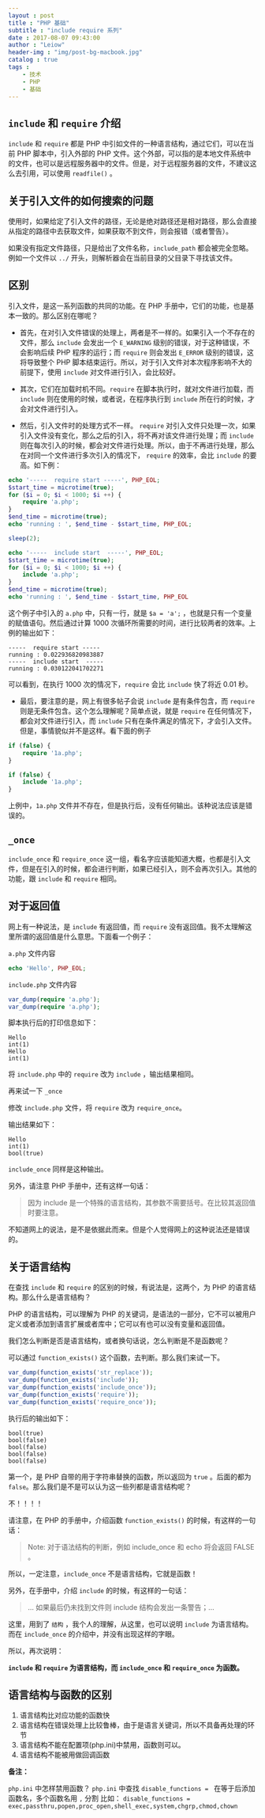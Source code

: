 ```yaml
---
layout : post
title : "PHP 基础"
subtitle : "include require 系列"
date : 2017-08-07 09:43:00
author : "Leiow"
header-img : "img/post-bg-macbook.jpg"
catalog : true
tags : 
    - 技术
    - PHP
    - 基础
---
```


## `include` 和 `require` 介绍

`include` 和 `require` 都是 PHP 中引如文件的一种语言结构，通过它们，可以在当前 PHP 脚本中，引入外部的 PHP 文件。这个外部，可以指的是本地文件系统中的文件，也可以是远程服务器中的文件。但是，对于远程服务器的文件，不建议这么去引用，可以使用 `readfile()` 。

## 关于引入文件的如何搜索的问题

使用时，如果给定了引入文件的路径，无论是绝对路径还是相对路径，那么会直接从指定的路径中去获取文件，如果获取不到文件，则会报错（或者警告）。

如果没有指定文件路径，只是给出了文件名称，`include_path` 都会被完全忽略。例如一个文件以 `../` 开头，则解析器会在当前目录的父目录下寻找该文件。

## 区别

引入文件，是这一系列函数的共同的功能。在 PHP 手册中，它们的功能，也是基本一致的。那么区别在哪呢？

- 首先，在对引入文件错误的处理上，两者是不一样的。如果引入一个不存在的文件，那么 `include` 会发出一个 `E_WARNING` 级别的错误，对于这种错误，不会影响后续 PHP 程序的运行；而 `require` 则会发出 `E_ERROR` 级别的错误，这将导致整个 PHP 脚本结束运行。所以，对于引入文件对本次程序影响不大的前提下，使用 `include` 对文件进行引入，会比较好。

- 其次，它们在加载时机不同。`require` 在脚本执行时，就对文件进行加载，而 `include` 则在使用的时候，或者说，在程序执行到 `include` 所在行的时候，才会对文件进行引入。

- 然后，引入文件时的处理方式不一样。 `require` 对引入文件只处理一次，如果引入文件没有变化，那么之后的引入，将不再对该文件进行处理；而 `include` 则在每次引入的时候，都会对文件进行处理。所以，由于不再进行处理，那么在对同一个文件进行多次引入的情况下， `require` 的效率，会比 `include` 的要高。如下例：

```php
echo '-----  require start -----', PHP_EOL;
$start_time = microtime(true);
for ($i = 0; $i < 1000; $i ++) {
    require 'a.php';
}
$end_time = microtime(true);
echo 'running : ', $end_time - $start_time, PHP_EOL;

sleep(2);

echo '-----  include start  -----', PHP_EOL;
$start_time = microtime(true);
for ($i = 0; $i < 1000; $i ++) {
    include 'a.php';
}
$end_time = microtime(true);
echo 'running : ', $end_time - $start_time, PHP_EOL
```

这个例子中引入的 `a.php` 中，只有一行，就是 `$a = 'a';` ，也就是只有一个变量的赋值语句。然后通过计算 1000 次循环所需要的时间，进行比较两者的效率。上例的输出如下：

```
-----  require start -----
running : 0.022936820983887
-----  include start  -----
running : 0.030122041702271
```

可以看到，在执行 1000 次的情况下，`require` 会比 `include` 快了将近 0.01 秒。

- 最后，要注意的是，网上有很多帖子会说 `include` 是有条件包含，而 `require` 则是无条件包含。这个怎么理解呢？简单点说，就是 `require` 在任何情况下，都会对文件进行引入，而 `include` 只有在条件满足的情况下，才会引入文件。但是，事情貌似并不是这样。看下面的例子

```php
if (false) {
    require '1a.php';
}

if (false) {
    include '1a.php';
}
```

上例中，`1a.php` 文件并不存在，但是执行后，没有任何输出。该种说法应该是错误的。

## `_once` 

`include_once` 和 `require_once` 这一组，看名字应该能知道大概，也都是引入文件，但是在引入的时候，都会进行判断，如果已经引入，则不会再次引入。其他的功能，跟 `include` 和 `require` 相同。

## 对于返回值

网上有一种说法，是 `include` 有返回值，而 `require` 没有返回值。我不太理解这里所谓的返回值是什么意思。下面看一个例子：

`a.php` 文件内容

```php
echo 'Hello', PHP_EOL;
```

`include.php` 文件内容

```php
var_dump(require 'a.php');
var_dump(require 'a.php');
```

脚本执行后的打印信息如下：

```
Hello
int(1)
Hello
int(1)
```

将 `include.php` 中的 `require` 改为 `include` ，输出结果相同。

再来试一下 `_once`

修改 `include.php` 文件，将 `require` 改为 `require_once`。

输出结果如下：

```
Hello
int(1)
bool(true)
```

`include_once` 同样是这种输出。

另外，请注意 PHP 手册中，还有这样一句话：

>因为 include 是一个特殊的语言结构，其参数不需要括号。在比较其返回值时要注意。

不知道网上的说法，是不是依据此而来。但是个人觉得网上的这种说法还是错误的。

## 关于语言结构

在查找 `include` 和 `require` 的区别的时候，有说法是，这两个，为 PHP 的语言结构。那么什么是语言结构？

PHP 的语言结构，可以理解为 PHP 的关键词，是语法的一部分，它不可以被用户定义或者添加到语言扩展或者库中；它可以有也可以没有变量和返回值。 

我们怎么判断是否是语言结构，或者换句话说，怎么判断是不是函数呢？

可以通过 `function_exists()` 这个函数，去判断。那么我们来试一下。

```php
var_dump(function_exists('str_replace'));
var_dump(function_exists('include'));
var_dump(function_exists('include_once'));
var_dump(function_exists('require'));
var_dump(function_exists('require_once'));
```

执行后的输出如下：

```
bool(true)
bool(false)
bool(false)
bool(false)
bool(false)
```

第一个，是 PHP 自带的用于字符串替换的函数，所以返回为 `true` 。后面的都为 `false`。那么我们是不是可以认为这一些列都是语言结构呢？

不！！！！

请注意，在 PHP 的手册中，介绍函数 `function_exists()` 的时候，有这样的一句话：

>Note:
对于语法结构的判断，例如 include_once 和 echo 将会返回 FALSE 。

所以，一定注意，`include_once` 不是语言结构，它就是函数！

另外，在手册中，介绍 `include` 的时候，有这样的一句话：

> ... 如果最后仍未找到文件则 include 结构会发出一条警告；...

这里，用到了 `结构` ，我个人的理解，从这里，也可以说明 `include` 为语言结构。而在 `include_once` 的介绍中，并没有出现这样的字眼。

所以，再次说明：

**`include` 和 `require` 为语言结构，而 `include_once` 和 `require_once` 为函数。**

## 语言结构与函数的区别

1. 语言结构比对应功能的函数快 
2. 语言结构在错误处理上比较鲁棒，由于是语言关键词，所以不具备再处理的环节 
3. 语言结构不能在配置项(php.ini)中禁用，函数则可以。 
4. 语言结构不能被用做回调函数

**备注：**

`php.ini` 中怎样禁用函数？ 
`php.ini` 中查找 `disable_functions = `
在等于后添加函数名，多个函数名用 `,` 分割 
比如：
`disable_functions = 
exec,passthru,popen,proc_open,shell_exec,system,chgrp,chmod,chown`

